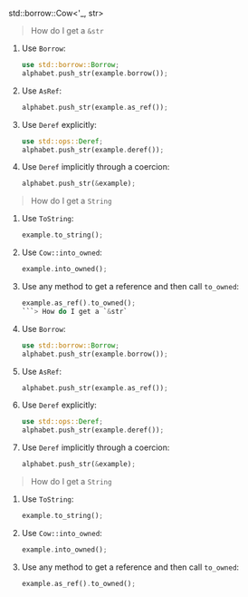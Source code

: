 std::borrow::Cow<'_, str>

> How do I get a `&str`

1. Use `Borrow`:
    
    ```rust
    use std::borrow::Borrow;
    alphabet.push_str(example.borrow());
    ```
    
2. Use `AsRef`:
    
    ```rust
    alphabet.push_str(example.as_ref());
    ```
    
3. Use `Deref` explicitly:
    
    ```rust
    use std::ops::Deref;
    alphabet.push_str(example.deref());
    ```
    
4. Use `Deref` implicitly through a coercion:
    
    ```rust
    alphabet.push_str(&example);
    ```
    

> How do I get a `String`

1. Use `ToString`:
    
    ```rust
    example.to_string();
    ```
    
2. Use `Cow::into_owned`:
    
    ```rust
    example.into_owned();
    ```
    
3. Use any method to get a reference and then call `to_owned`:
    
    ```rust
    example.as_ref().to_owned();
    ```> How do I get a `&str`

1. Use `Borrow`:
    
    ```rust
    use std::borrow::Borrow;
    alphabet.push_str(example.borrow());
    ```
    
2. Use `AsRef`:
    
    ```rust
    alphabet.push_str(example.as_ref());
    ```
    
3. Use `Deref` explicitly:
    
    ```rust
    use std::ops::Deref;
    alphabet.push_str(example.deref());
    ```
    
4. Use `Deref` implicitly through a coercion:
    
    ```rust
    alphabet.push_str(&example);
    ```
    

> How do I get a `String`

1. Use `ToString`:
    
    ```rust
    example.to_string();
    ```
    
2. Use `Cow::into_owned`:
    
    ```rust
    example.into_owned();
    ```
    
3. Use any method to get a reference and then call `to_owned`:
    
    ```rust
    example.as_ref().to_owned();
    ```